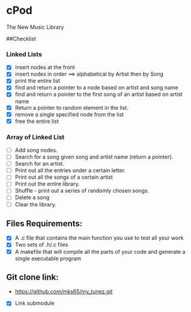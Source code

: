 # cPod
The New Music Library

##Checklist

### Linked Lists
- [x] insert nodes at the front
- [x] insert nodes in order ==> alphabetical by Artist then by Song
- [x] print the entire list
- [x] find and return a pointer to a node based on artist and song name
- [x] find and return a pointer to the first song of an artist based on artist name
- [x] Return a pointer to random element in the list.
- [x] remove a single specified node from the list
- [x] free the entire list
### Array of Linked List
- [ ] Add song nodes.
- [ ] Search for a song given song and artist name (return a pointer).
- [ ] Search for an artist.
- [ ] Print out all the entries under a certain letter.
- [ ] Print out all the songs of a certain artist
- [ ] Print out the entire library.
- [ ] Shuffle - print out a series of randomly chosen songs.
- [ ] Delete a song
- [ ] Clear the library.

## Files Requirements:
- [x] A .c file that contains the main function you use to test all your work
- [x] Two sets of .h/.c files
- [x] A makefile that will compile all the parts of your code and generate a single executable program

## Git clone link:
- https://github.com/mks65/my_tunez.git
- [x] Link submodule
